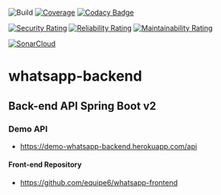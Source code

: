 ![Build](https://github.com/equipe6/whatsapp-backend/workflows/Build/badge.svg?branch=main)
[![Coverage](https://codecov.io/gh/equipe6/whatsapp-backend/branch/main/graph/badge.svg)](https://codecov.io/gh/equipe6/whatsapp-backend)
[![Codacy Badge](https://app.codacy.com/project/badge/Grade/e2fecaa8a7944446ba8db648d83facc5)](https://www.codacy.com/gh/equipe6/whatsapp-backend/dashboard?utm_source=github.com&amp;utm_medium=referral&amp;utm_content=equipe6/whatsapp-backend&amp;utm_campaign=Badge_Grade)

[![Security Rating](https://sonarcloud.io/api/project_badges/measure?project=equipe6_whatsapp-backend&metric=security_rating)](https://sonarcloud.io/dashboard?id=equipe6_whatsapp-backend)
[![Reliability Rating](https://sonarcloud.io/api/project_badges/measure?project=equipe6_whatsapp-backend&metric=reliability_rating)](https://sonarcloud.io/dashboard?id=equipe6_whatsapp-backend)
[![Maintainability Rating](https://sonarcloud.io/api/project_badges/measure?project=equipe6_whatsapp-backend&metric=sqale_rating)](https://sonarcloud.io/dashboard?id=equipe6_whatsapp-backend)

[![SonarCloud](https://sonarcloud.io/images/project_badges/sonarcloud-white.svg)](https://sonarcloud.io/dashboard?id=equipe6_whatsapp-backend)

# whatsapp-backend

## Back-end API Spring Boot v2


### Demo API
- https://demo-whatsapp-backend.herokuapp.com/api

#### Front-end Repository
- https://github.com/equipe6/whatsapp-frontend
 
